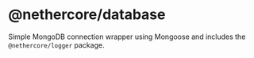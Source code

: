 # @nethercore/database

Simple MongoDB connection wrapper using Mongoose and includes the `@nethercore/logger` package.
